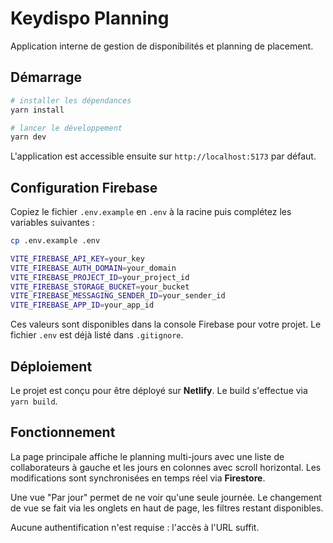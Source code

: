 # Keydispo Planning

Application interne de gestion de disponibilités et planning de placement.

## Démarrage

```bash
# installer les dépendances
yarn install

# lancer le développement
yarn dev
```

L'application est accessible ensuite sur `http://localhost:5173` par défaut.

## Configuration Firebase

Copiez le fichier `.env.example` en `.env` à la racine puis complétez les variables suivantes :

```bash
cp .env.example .env
```

```bash
VITE_FIREBASE_API_KEY=your_key
VITE_FIREBASE_AUTH_DOMAIN=your_domain
VITE_FIREBASE_PROJECT_ID=your_project_id
VITE_FIREBASE_STORAGE_BUCKET=your_bucket
VITE_FIREBASE_MESSAGING_SENDER_ID=your_sender_id
VITE_FIREBASE_APP_ID=your_app_id
```

Ces valeurs sont disponibles dans la console Firebase pour votre projet. Le fichier `.env` est déjà listé dans `.gitignore`.

## Déploiement

Le projet est conçu pour être déployé sur **Netlify**. Le build s'effectue via `yarn build`.

## Fonctionnement

La page principale affiche le planning multi-jours avec une liste de collaborateurs à gauche et les jours en colonnes avec scroll horizontal. Les modifications sont synchronisées en temps réel via **Firestore**.

Une vue "Par jour" permet de ne voir qu'une seule journée. Le changement de vue se fait via les onglets en haut de page, les filtres restant disponibles.

Aucune authentification n'est requise : l'accès à l'URL suffit.
